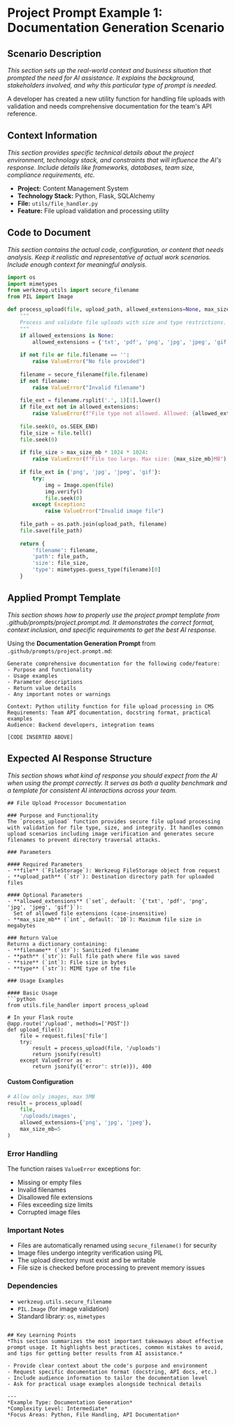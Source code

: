 # Project Prompt Example 1: Documentation Generation Scenario

## Scenario Description
*This section sets up the real-world context and business situation that prompted the need for AI assistance. It explains the background, stakeholders involved, and why this particular type of prompt is needed.*

A developer has created a new utility function for handling file uploads with validation and needs comprehensive documentation for the team's API reference.

## Context Information
*This section provides specific technical details about the project environment, technology stack, and constraints that will influence the AI's response. Include details like frameworks, databases, team size, compliance requirements, etc.*

- **Project:** Content Management System
- **Technology Stack:** Python, Flask, SQLAlchemy
- **File:** `utils/file_handler.py`
- **Feature:** File upload validation and processing utility

## Code to Document
*This section contains the actual code, configuration, or content that needs analysis. Keep it realistic and representative of actual work scenarios. Include enough context for meaningful analysis.*

```python
import os
import mimetypes
from werkzeug.utils import secure_filename
from PIL import Image

def process_upload(file, upload_path, allowed_extensions=None, max_size_mb=10):
    """
    Process and validate file uploads with size and type restrictions.
    """
    if allowed_extensions is None:
        allowed_extensions = {'txt', 'pdf', 'png', 'jpg', 'jpeg', 'gif'}
    
    if not file or file.filename == '':
        raise ValueError("No file provided")
    
    filename = secure_filename(file.filename)
    if not filename:
        raise ValueError("Invalid filename")
    
    file_ext = filename.rsplit('.', 1)[1].lower()
    if file_ext not in allowed_extensions:
        raise ValueError(f"File type not allowed. Allowed: {allowed_extensions}")
    
    file.seek(0, os.SEEK_END)
    file_size = file.tell()
    file.seek(0)
    
    if file_size > max_size_mb * 1024 * 1024:
        raise ValueError(f"File too large. Max size: {max_size_mb}MB")
    
    if file_ext in {'png', 'jpg', 'jpeg', 'gif'}:
        try:
            img = Image.open(file)
            img.verify()
            file.seek(0)
        except Exception:
            raise ValueError("Invalid image file")
    
    file_path = os.path.join(upload_path, filename)
    file.save(file_path)
    
    return {
        'filename': filename,
        'path': file_path,
        'size': file_size,
        'type': mimetypes.guess_type(filename)[0]
    }
```

## Applied Prompt Template
*This section shows how to properly use the project prompt template from .github/prompts/project.prompt.md. It demonstrates the correct format, context inclusion, and specific requirements to get the best AI response.*

Using the **Documentation Generation Prompt** from `.github/prompts/project.prompt.md`:

```
Generate comprehensive documentation for the following code/feature:
- Purpose and functionality
- Usage examples
- Parameter descriptions
- Return value details
- Any important notes or warnings

Context: Python utility function for file upload processing in CMS
Requirements: Team API documentation, docstring format, practical examples
Audience: Backend developers, integration teams

[CODE INSERTED ABOVE]
```

## Expected AI Response Structure
*This section shows what kind of response you should expect from the AI when using the prompt correctly. It serves as both a quality benchmark and a template for consistent AI interactions across your team.*

```
## File Upload Processor Documentation

### Purpose and Functionality
The `process_upload` function provides secure file upload processing with validation for file type, size, and integrity. It handles common upload scenarios including image verification and generates secure filenames to prevent directory traversal attacks.

### Parameters

#### Required Parameters
- **file** (`FileStorage`): Werkzeug FileStorage object from request
- **upload_path** (`str`): Destination directory path for uploaded files

#### Optional Parameters
- **allowed_extensions** (`set`, default: `{'txt', 'pdf', 'png', 'jpg', 'jpeg', 'gif'}`): 
  Set of allowed file extensions (case-insensitive)
- **max_size_mb** (`int`, default: `10`): Maximum file size in megabytes

### Return Value
Returns a dictionary containing:
- **filename** (`str`): Sanitized filename
- **path** (`str`): Full file path where file was saved
- **size** (`int`): File size in bytes
- **type** (`str`): MIME type of the file

### Usage Examples

#### Basic Usage
```python
from utils.file_handler import process_upload

# In your Flask route
@app.route('/upload', methods=['POST'])
def upload_file():
    file = request.files['file']
    try:
        result = process_upload(file, '/uploads')
        return jsonify(result)
    except ValueError as e:
        return jsonify({'error': str(e)}), 400
```

#### Custom Configuration
```python
# Allow only images, max 5MB
result = process_upload(
    file, 
    '/uploads/images',
    allowed_extensions={'png', 'jpg', 'jpeg'},
    max_size_mb=5
)
```

### Error Handling
The function raises `ValueError` exceptions for:
- Missing or empty files
- Invalid filenames
- Disallowed file extensions
- Files exceeding size limits
- Corrupted image files

### Important Notes
- Files are automatically renamed using `secure_filename()` for security
- Image files undergo integrity verification using PIL
- The upload directory must exist and be writable
- File size is checked before processing to prevent memory issues

### Dependencies
- `werkzeug.utils.secure_filename`
- `PIL.Image` (for image validation)
- Standard library: `os`, `mimetypes`
```

## Key Learning Points
*This section summarizes the most important takeaways about effective prompt usage. It highlights best practices, common mistakes to avoid, and tips for getting better results from AI assistance.*

- Provide clear context about the code's purpose and environment
- Request specific documentation format (docstring, API docs, etc.)
- Include audience information to tailor the documentation level
- Ask for practical usage examples alongside technical details

---
*Example Type: Documentation Generation*
*Complexity Level: Intermediate*
*Focus Areas: Python, File Handling, API Documentation*
